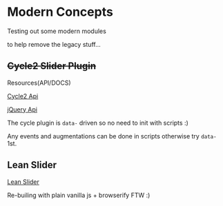 Modern Concepts
===============
Testing out some modern modules

to help remove the legacy stuff...

~~Cycle2 Slider Plugin~~
--------------------

Resources(API/DOCS)

[Cycle2 Api](http://malsup.com/jquery/cycle2/api/)

[jQuery Api](http://api.jquery.com/)

The cycle plugin is ```data-``` driven so no need to init with scripts :)

Any events and augmentations can be done in scripts otherwise try ```data-``` 1st.

Lean Slider
-----------
[Lean Slider](http://dev7studios.com/lean-slider/)

Re-builing with plain vanilla js + browserify FTW :)
